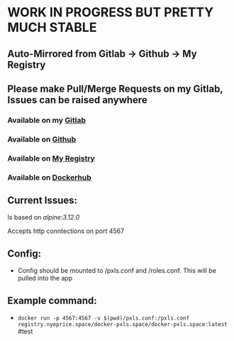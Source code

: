 # WORK IN PROGRESS BUT PRETTY MUCH STABLE #

## Auto-Mirrored from Gitlab -> Github ->  My Registry ##

## Please make Pull/Merge Requests on my Gitlab, Issues can be raised anywhere ##

### Available on my [Gitlab](https://gitlab.nyeprice.space/moby/docker-pxls-space) ###

### Available on [Github](https://github.com/aneurinprice/docker-pxls.space) ###

### Available on [My Registry](https://registry.nyeprice.space) ###
### Available on [Dockerhub](https://hub.docker.com/r/m08y/docker-pxls.space)


## Current Issues: ##

Is based on _alpine:3.12.0_

Accepts http conntections on port 4567

## Config: ##
  - Config should be mounted to /pxls.conf and /roles.conf. This will be pulled into the app  


## Example command: ##
  - `docker run -p 4567:4567 -v $(pwd)/pxls.conf:/pxls.conf registry.nyeprice.space/docker-pxls.space/docker-pxls.space:latest`
#test
